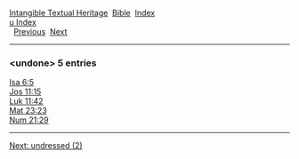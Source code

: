 [Intangible Textual Heritage](../../index)  [Bible](../index) 
[Index](index)   
[u Index](_u_)  
  [Previous](c11918)  [Next](c11920) 

------------------------------------------------------------------------

### &lt;undone&gt; 5 entries

[Isa 6:5](../kjv/isa006.htm#005)  
[Jos 11:15](../kjv/jos011.htm#015)  
[Luk 11:42](../kjv/luk011.htm#042)  
[Mat 23:23](../kjv/mat023.htm#023)  
[Num 21:29](../kjv/num021.htm#029)  

------------------------------------------------------------------------

[Next: undressed (2)](c11920)
